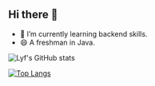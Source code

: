 ## Hi there 👋

<!--
**Lyf1122/Lyf1122** is a ✨ _special_ ✨ repository because its `README.md` (this file) appears on your GitHub profile.

Here are some ideas to get you started:

- 🔭 I’m currently working on ...
- 🌱 I’m currently learning ...
- 👯 I’m looking to collaborate on ...
- 🤔 I’m looking for help with ...
- 💬 Ask me about ...
- 📫 How to reach me: ...
- 😄 Pronouns: ...
- ⚡ Fun fact: ...
-->

- 🌱 I’m currently learning backend skills.
- 😄 A freshman in Java.

![Lyf's GitHub stats](https://github-readme-stats.vercel.app/api?username=Lyf1122&show_icons=true&theme=tokyonight)

[![Top Langs](https://github-readme-stats.vercel.app/api/top-langs/?username=Lyf1122&layout=compact)](https://github.com/Lyf1122/github-readme-stats)
